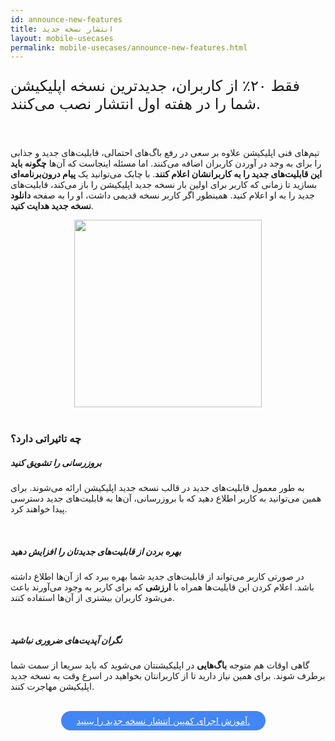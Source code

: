 ```yaml
---
id: announce-new-features
title: انتشار نسخه جدید
layout: mobile-usecases
permalink: mobile-usecases/announce-new-features.html
---
```


<p style="
    font-size: x-large;
"> فقط ۲۰٪ از کاربران، جدیدترین نسخه اپلیکیشن شما را در هفته اول انتشار نصب می‌کنند.</p>

<br>

تیم‌های فنی اپلیکیشن علاوه بر سعی در رفع باگ‌های احتمالی، قابلیت‌های جدید و جذابی را برای به وجد در آوردن کاربران اضافه می‌کنند. اما مسئله اینجاست که آن‌ها **چگونه باید این قابلیت‌های جدید را به کاربرانشان اعلام کنند**. با چابک می‌توانید یک **پیام درون‌برنامه‌ای** بسازید تا زمانی که کاربر برای اولین بار نسخه جدید اپلیکیشن را باز می‌کند، قابلیت‌های جدید را به او اعلام کنید. همینطور اگر کاربر نسخه قدیمی داشت، او را به صفحه **دانلود نسخه جدید هدایت کنید**.


<div style="text-align: center;"><img src="http://uupload.ir/files/5lqe_announcement.png" class="img-fluid" style="
    width: 300px;
"></div> 

<br>

### چه تاثیراتی دارد؟

##### بروزرسانی را تشویق کنید

به طور معمول قابلیت‌های جدید در قالب نسخه جدید اپلیکیشن ارائه می‌شوند. برای همین می‌توانید به کاربر اطلاع دهید که با بروزرسانی، آن‌ها به قابلیت‌های جدید دسترسی پیدا خواهند کرد.

<br>

##### بهره بردن از قابلیت‌های جدیدتان را افزایش دهید

در صورتی کاربر می‌تواند از قابلیت‌های جدید شما بهره ببرد که از آن‌ها اطلاع داشته باشد. اعلام کردن این قابلیت‌ها همراه با **ارزشی** که برای کاربر به وجود می‌آورند باعث می‌شود کاربران بیشتری از آن‌ها استفاده کنند.

<br>

##### نگران آپدیت‌های ضروری نباشید

گاهی اوقات هم متوجه **باگ‌هایی** در اپلیکیشنتان می‌شوید که باید سریعا از سمت شما برطرف شوند. برای همین نیاز دارید تا از کاربرانتان بخواهید در اسرع وقت به نسخه جدید اپلیکیشن مهاجرت کنند.

<br>

<div align="center">   
    <a style="display: inline-block; text-align: center; border-radius: 40px; background: #4285f4; color: white !important; padding: 7px 25px; margin-right: 15px; cursor: pointer; transition: all 0.25s ease;" href="/guides/how-to-announce-new-features.html">آموزش اجرای کمپین انتشار نسخه جدید را ببینید.</a>
</div>
